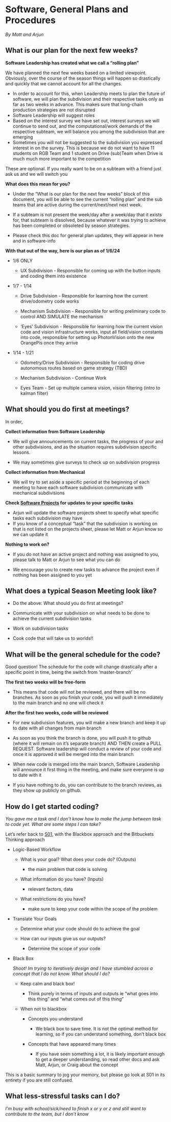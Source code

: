 # Software, General Plans and Procedures
*By Matt and Arjun*


## What is our plan for the next few weeks?
**Software Leadership has created what we call a “rolling plan”**

We have planned the next few weeks based on a limited viewpoint. Obviously, over the course of the season things will happen so drastically and quickly that we cannot account for all the changes. 


- In order to account for this, when Leadership meets to plan the future of software, we will plan the subdivision and their respective tasks only as far as two weeks in advance. This makes sure that long-chain production strategies are not disrupted
- Software Leadership will suggest roles
- Based on the interest survey we have set out, interest surveys we will continue to send out, and the computational/work demands of the respective subteam, we will balance you among the subdivision that are emerging
- Sometimes you will not be suggested to the subdivision you expressed interest in on the survey. This is because we do not want to have 11 students on RGB Team and 1 student on Drive (sub)Team when Drive is much much more important to the competition


These are optional. If you really want to be on a subteam with a friend just ask us and we will switch you

**What does this mean for you?**

- Under the “What is our plan for the next few weeks” block of this document, you will be able to see the current “rolling plan” and the sub teams that are active during the current/next/next next week.


- If a subteam is not present the week/day after a week/day that it exists for, that subteam is dissolved, because whatever it was trying to achieve has been completed or obsoleted by season strategies.


- Please check this doc for general plan updates, they will appear in here and in software-info



**With that out of the way, here is our plan as of 1/6/24**

- 1/6 ONLY

  - UX Subdivision - Responsible for coming up with the button inputs and coding them into existence

- 1/7 - 1/14

  - Drive Subdivision - Responsible for learning how the current drive/odometry code works

  - Mechanism Subdivision - Responsible for writing preliminary code to control AND SIMULATE the mechanism

  - ‘Eyes’ Subdivision - Responsible for learning how the current vision code and vision infrastructure works, input all field/vision constants into code, responsible for setting up PhotonVision onto the new OrangePis once they arrive

- 1/14 - 1/21

  - Odometry/Drive Subdivision - Responsible for coding drive autonomous routes based on game strategy (TBD)

  - Mechanism Subdivision - Continue Work

  - Eyes Team - Set up multiple camera vision, vision filtering (intro to kalman filter)

## What should you do first at meetings?

In order,



**Collect information from Software Leadership**

- We will give announcements on current tasks, the progress of your and other subdivisions, and as the situation requires subdivision specific lessons.

- We may sometimes give surveys to check up on subdivision progress

**Collect information from Mechanical**

- We will try to set aside a specific period at the beginning of each meeting to have each software subdivision communicate with mechanical subdivisions

**Check [Software Projects](https://docs.google.com/spreadsheets/d/1ZVR3NF4eum5lGa81ugy1T1uEbDaprLVyZKNRlMniG7s/edit#gid=0) for updates to your specific tasks**

- Arjun will update the software projects sheet to specify what specific tasks each subdivision may have
- If you know of a conceptual “task” that the subdivision is working on that is not listed on the projects sheet, please let Matt or Arjun know so we can update it

**Nothing to work on?**

- If you do not have an active project and nothing was assigned to you, please talk to Matt or Arjun to see what you can do

- We encourage you to create new tasks to advance the project even if nothing has been assigned to you yet

## What does a typical Season Meeting look like?

- Do the above: What should you do first at meetings?

- Communicate with your subdivision on what needs to be done to achieve the current subdivision tasks

 - Work on subdivision tasks

- Cook code that will take us to worlds!!


## What will be the general schedule for the code?

Good question! The schedule for the code will change drastically after a specific point in time, being the switch from ‘master-branch’ 

**The first two weeks will be free-form**
 
- This means that code will not be reviewed, and there will be no branches. 
As soon as you finish your code, you will push it immediately to the main branch and no one will check it

**After the first two weeks, code will be reviewed**

- For new subdivision features, you will make a new branch and keep it up to date with all changes from main branch

- As soon as you think the branch is done, you will push it to github (where it will remain on it’s separate branch) AND THEN create a PULL REQUEST. Software leadership will conduct a review of your code and once it is approved it will be merged into the main branch

- When new code is merged into the main branch, Software Leadership will announce it first thing in the meeting, and make sure everyone is up to date with it

- If you have nothing to do, you can contribute to the branch reviews, as they show up publicly on github.


## How do I get started coding?
 
*You gave me a task and I don’t know how to make the jump between task to code yet. What are some steps I can take?*

Let’s refer back to [S01](https://gamma.app/docs/S01-Effective-Strategies-in-Software-for-Learning-and-Coding-lrmzbk3fni46l0d), with the Blackbox approach and the Bitbuckets Thinking approach


- Logic-Based Workflow

  - What is your goal? What does your code do? (Outputs)

    - the main problem that code is solving

  - What information do you have? (Inputs)

    - relevant factors, data

  - What restrictions do you have?

    - make sure to keep your code within the scope of the problem

- Translate Your Goals

  - Determine what your code should do to achieve the goal

  - How can our inputs give us our outputs?

    - Determine the scope of your code

- Black Box

  *Shoot! Im trying to iteratively design and I have stumbled across a concept that I do not know. What should I do?*

  - Keep calm and black box!

      - Think purely in terms of inputs and outputs ie “what goes into this thing” and “what comes out of this thing”

  - When not to blackbox

    - Concepts you understand

      - We black box to save time. It is not the optimal method for learning, so if you can understand something, don’t black box

    - Concepts that have appeared many times

      - If you have seen something a lot, it is likely important enough to get a deeper understanding, so read other docs and ask Matt, Arjun, or Craig about the concept


This is a basic summary to jog your memory, but please go look at S01 in its entirety if you are still confused.


## What less-stressful tasks can I do?

*I’m busy with school/sick/need to finish x or y or z and still want to contribute to the team, but I don’t know*
